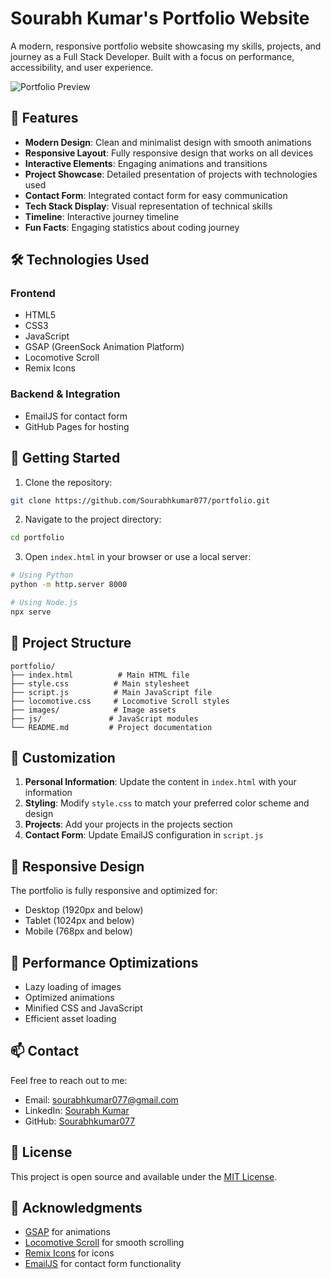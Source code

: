# Sourabh Kumar's Portfolio Website

A modern, responsive portfolio website showcasing my skills, projects, and journey as a Full Stack Developer. Built with a focus on performance, accessibility, and user experience.

![Portfolio Preview](./images/portfolio-preview.png)

## 🌟 Features

- **Modern Design**: Clean and minimalist design with smooth animations
- **Responsive Layout**: Fully responsive design that works on all devices
- **Interactive Elements**: Engaging animations and transitions
- **Project Showcase**: Detailed presentation of projects with technologies used
- **Contact Form**: Integrated contact form for easy communication
- **Tech Stack Display**: Visual representation of technical skills
- **Timeline**: Interactive journey timeline
- **Fun Facts**: Engaging statistics about coding journey

## 🛠️ Technologies Used

### Frontend
- HTML5
- CSS3
- JavaScript
- GSAP (GreenSock Animation Platform)
- Locomotive Scroll
- Remix Icons

### Backend & Integration
- EmailJS for contact form
- GitHub Pages for hosting

## 🚀 Getting Started

1. Clone the repository:
```bash
git clone https://github.com/Sourabhkumar077/portfolio.git
```

2. Navigate to the project directory:
```bash
cd portfolio
```

3. Open `index.html` in your browser or use a local server:
```bash
# Using Python
python -m http.server 8000

# Using Node.js
npx serve
```

## 📁 Project Structure

```
portfolio/
├── index.html          # Main HTML file
├── style.css          # Main stylesheet
├── script.js          # Main JavaScript file
├── locomotive.css     # Locomotive Scroll styles
├── images/            # Image assets
├── js/               # JavaScript modules
└── README.md         # Project documentation
```

## 🎨 Customization

1. **Personal Information**: Update the content in `index.html` with your information
2. **Styling**: Modify `style.css` to match your preferred color scheme and design
3. **Projects**: Add your projects in the projects section
4. **Contact Form**: Update EmailJS configuration in `script.js`

## 📱 Responsive Design

The portfolio is fully responsive and optimized for:
- Desktop (1920px and below)
- Tablet (1024px and below)
- Mobile (768px and below)

## 🔧 Performance Optimizations

- Lazy loading of images
- Optimized animations
- Minified CSS and JavaScript
- Efficient asset loading

## 📫 Contact

Feel free to reach out to me:
- Email: sourabhkumar077@gmail.com
- LinkedIn: [Sourabh Kumar](https://www.linkedin.com/in/sourabh-kumar-mahuvar-b62404253/)
- GitHub: [Sourabhkumar077](https://github.com/Sourabhkumar077)

## 📄 License

This project is open source and available under the [MIT License](LICENSE).

## 🙏 Acknowledgments

- [GSAP](https://greensock.com/gsap/) for animations
- [Locomotive Scroll](https://locomotivemtl.github.io/locomotive-scroll/) for smooth scrolling
- [Remix Icons](https://remixicon.com/) for icons
- [EmailJS](https://www.emailjs.com/) for contact form functionality 